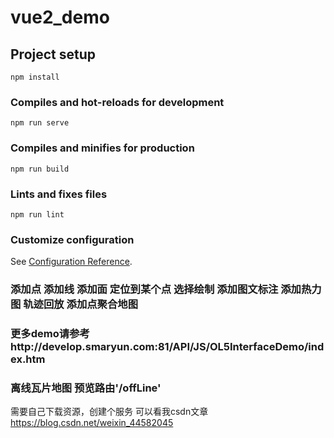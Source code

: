 # vue2_demo

## Project setup
```
npm install
```

### Compiles and hot-reloads for development
```
npm run serve
```

### Compiles and minifies for production
```
npm run build
```

### Lints and fixes files
```
npm run lint
```

### Customize configuration
See [Configuration Reference](https://cli.vuejs.org/config/).

### 添加点 添加线 添加面 定位到某个点 选择绘制 添加图文标注 添加热力图 轨迹回放 添加点聚合地图
### 更多demo请参考http://develop.smaryun.com:81/API/JS/OL5InterfaceDemo/index.htm

### 离线瓦片地图  预览路由'/offLine'
需要自己下载资源，创建个服务
可以看我csdn文章 https://blog.csdn.net/weixin_44582045
